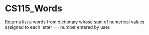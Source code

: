# CS115_Words
Returns list a words from dictionary whose sum of numerical values assigned to each letter == number entered by user.
